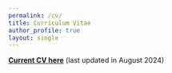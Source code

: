 ```yaml
---
permalink: /cv/
title: Curriculum Vitae
author_profile: true
layout: single
---
```


[**Current CV here**](https://rtitung95.github.io/assets/misc/Rajesh_CV_Aug_28.pdf) (last updated in August 2024)
<!-- Procedure to update CV -->
<!--1.  First change cv name here -->
<!--1.  Replace files in assets/misc -->